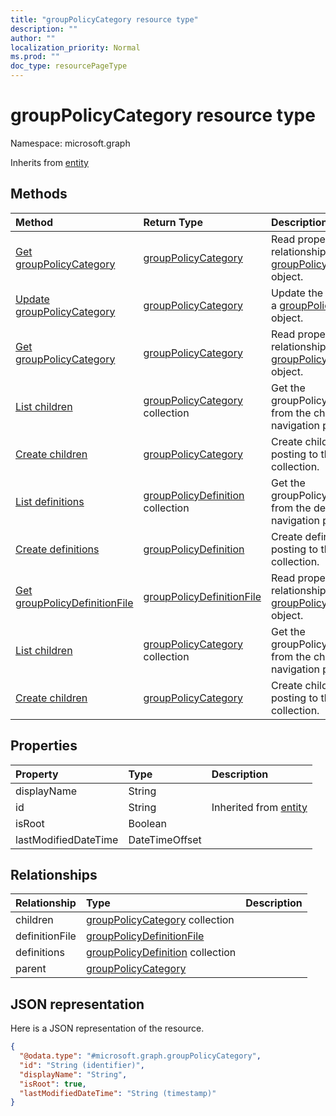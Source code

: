 ```yaml
---
title: "groupPolicyCategory resource type"
description: ""
author: ""
localization_priority: Normal
ms.prod: ""
doc_type: resourcePageType
---
```


# groupPolicyCategory resource type


Namespace: microsoft.graph




Inherits from [entity](../resources/entity.md)

## Methods
|Method|Return Type|Description|
|:---|:---|:---|
|[Get groupPolicyCategory](../api/grouppolicycategory-get.md)|[groupPolicyCategory](../resources/grouppolicycategory.md)|Read properties and relationships of the [groupPolicyCategory](../resources/grouppolicycategory.md) object.|
|[Update groupPolicyCategory](../api/grouppolicycategory-update.md)|[groupPolicyCategory](../resources/grouppolicycategory.md)|Update the properties of a [groupPolicyCategory](../resources/grouppolicycategory.md) object.|
|[Get groupPolicyCategory](../api/grouppolicycategory-get.md)|[groupPolicyCategory](../resources/grouppolicycategory.md)|Read properties and relationships of the [groupPolicyCategory](../resources/grouppolicycategory.md) object.|
|[List children](../api/grouppolicycategory-list-children.md)|[groupPolicyCategory](../resources/grouppolicycategory.md) collection|Get the groupPolicyCategories from the children navigation property.|
|[Create children](../api/grouppolicycategory-post-children.md)|[groupPolicyCategory](../resources/grouppolicycategory.md)|Create children by posting to the children collection.|
|[List definitions](../api/grouppolicycategory-list-definitions.md)|[groupPolicyDefinition](../resources/grouppolicydefinition.md) collection|Get the groupPolicyDefinitions from the definitions navigation property.|
|[Create definitions](../api/grouppolicycategory-post-definitions.md)|[groupPolicyDefinition](../resources/grouppolicydefinition.md)|Create definitions by posting to the definitions collection.|
|[Get groupPolicyDefinitionFile](../api/grouppolicydefinitionfile-get.md)|[groupPolicyDefinitionFile](../resources/grouppolicydefinitionfile.md)|Read properties and relationships of the [groupPolicyDefinitionFile](../resources/grouppolicydefinitionfile.md) object.|
|[List children](../api/grouppolicycategory-list-children.md)|[groupPolicyCategory](../resources/grouppolicycategory.md) collection|Get the groupPolicyCategories from the children navigation property.|
|[Create children](../api/grouppolicycategory-post-children.md)|[groupPolicyCategory](../resources/grouppolicycategory.md)|Create children by posting to the children collection.|

## Properties
|Property|Type|Description|
|:---|:---|:---|
|displayName|String||
|id|String| Inherited from [entity](../resources/entity.md)|
|isRoot|Boolean||
|lastModifiedDateTime|DateTimeOffset||

## Relationships
|Relationship|Type|Description|
|:---|:---|:---|
|children|[groupPolicyCategory](../resources/grouppolicycategory.md) collection||
|definitionFile|[groupPolicyDefinitionFile](../resources/grouppolicydefinitionfile.md)||
|definitions|[groupPolicyDefinition](../resources/grouppolicydefinition.md) collection||
|parent|[groupPolicyCategory](../resources/grouppolicycategory.md)||

## JSON representation
Here is a JSON representation of the resource.
<!-- {
  "blockType": "resource",
  "keyProperty": "id",
  "@odata.type": "microsoft.graph.groupPolicyCategory",
  "baseType": "microsoft.graph.entity",
  "openType": false
}
-->
``` json
{
  "@odata.type": "#microsoft.graph.groupPolicyCategory",
  "id": "String (identifier)",
  "displayName": "String",
  "isRoot": true,
  "lastModifiedDateTime": "String (timestamp)"
}
```

